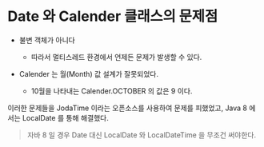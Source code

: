 # Date 와 Calender 클래스의 문제점

- 불변 객체가 아니다
  - 따라서 멀티스레드 환경에서 언제든 문제가 발생할 수 있다.
  
- Calender 는 월(Month) 값 설계가 잘못되었다.
  - 10월을 나타내는 Calender.OCTOBER 의 값은 9 이다.

이러한 문제들을 JodaTime 이라는 오픈소스를 사용하여 문제를 피했었고, Java 8 에서는 LocalDate 를 통해 해결했다.

> 자바 8 일 경우 Date 대신 LocalDate 와 LocalDateTime 을 무조건 써야한다.
 
